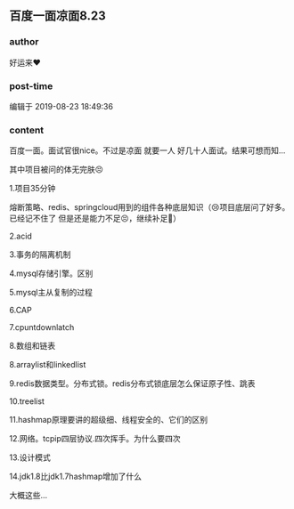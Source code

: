 ## 百度一面凉面8.23
### author 
好运来❤️
### post-time 

编辑于  2019-08-23 18:49:36
### content 
<div class="post-topic-des nc-post-content">
 <p>
  百度一面。面试官很nice。不过是凉面 就要一人 好几十人面试。结果可想而知...
 </p>
 <p>
  其中项目被问的体无完肤😣
 </p>
 <p>
  1.项目35分钟
 </p>
 <p>
  熔断策略、redis、springcloud用到的组件各种底层知识（😢项目底层问了好多。已经记不住了 但是还是能力不足😣，继续补足💪）
 </p>
 <p>
  2.acid
 </p>
 <p>
  3.事务的隔离机制
 </p>
 <p>
  4.mysql存储引擎。区别
 </p>
 <p>
  5.mysql主从复制的过程
 </p>
 <p>
  6.CAP
 </p>
 <p>
  7.cpuntdownlatch
 </p>
 <p>
  8.数组和链表
 </p>
 <p>
  8.arraylist和linkedlist
 </p>
 <p>
  9.redis数据类型。分布式锁。redis分布式锁底层怎么保证原子性、跳表
 </p>
 <p>
  10.treelist
 </p>
 <p>
  11.hashmap原理要讲的超级细、线程安全的、它们的区别
 </p>
 <p>
  12.网络。tcpip四层协议.四次挥手。为什么要四次
 </p>
 <p>
  13.设计模式
 </p>
 <p>
  14.jdk1.8比jdk1.7hashmap增加了什么
 </p>
 <p>
  大概这些...
 </p>
</div>
